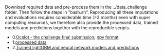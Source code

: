 Download required data and pre-process them in the ../data_challenge folder. Then follow the steps in "bash.sh".
Reproducing all these imputations and evaluations requires considerable time (>2 months) even with super computing resources, we therefore also provide the processed data, trained models and predictions together with the reproducible scripts.
* 0.[Ocelot - the challenge final submission](http://mitra.stanford.edu/kundaje/ic/round2/3393417/); [npy format](https://guanfiles.dcmb.med.umich.edu/Ocelot/challenge_submission/)
* 1.[processed data](https://guanfiles.dcmb.med.umich.edu/Ocelot/processed_data/)
* 2.[Trained lightGBM and neural network models and predictions](https://guanfiles.dcmb.med.umich.edu/Ocelot/models/)

